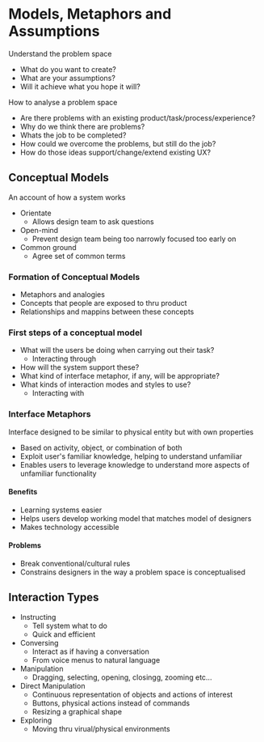 # Models, Metaphors and Assumptions

Understand the problem space

* What do you want to create?
* What are your assumptions?
* Will it achieve what you hope it will?

How to analyse a problem space

* Are there problems with an existing product/task/process/experience?
* Why do we think there are problems?
* Whats the job to be completed?
* How could we overcome the problems, but still do the job?
* How do those ideas support/change/extend existing UX?

## Conceptual Models

An account of how a system works

* Orientate
  * Allows design team to ask questions
* Open-mind
  * Prevent design team being too narrowly focused too early on
* Common ground
  * Agree set of common terms

### Formation of Conceptual Models

* Metaphors and analogies
* Concepts that people are exposed to thru product
* Relationships and mappins between these concepts

### First steps of a conceptual model

* What will the users be doing when carrying out their task?
  * Interacting through
* How will the system support these?
* What kind of interface metaphor, if any, will be appropriate?
* What kinds of interaction modes and styles to use?
  * Interacting with

### Interface Metaphors

Interface designed to be similar to physical entity but with own properties

* Based on activity, object, or combination of both
* Exploit user's familiar knowledge, helping to understand unfamiliar
* Enables users to leverage knowledge to understand more aspects of unfamiliar functionality

#### Benefits

* Learning systems easier
* Helps users develop working model that matches model of designers
* Makes technology accessible

#### Problems

* Break conventional/cultural rules
* Constrains designers in the way a problem space is conceptualised

## Interaction Types

* Instructing
  * Tell system what to do
  * Quick and efficient
* Conversing
  * Interact as if having a conversation
  * From voice menus to natural language
* Manipulation
  * Dragging, selecting, opening, closingg, zooming etc...
* Direct Manipulation
  * Continuous representation of objects and actions of interest
  * Buttons, physical actions instead of commands
  * Resizing a graphical shape
* Exploring
  * Moving thru virual/physical environments